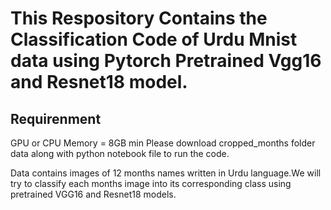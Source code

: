 # This Respository Contains the Classification Code of Urdu Mnist data using Pytorch Pretrained Vgg16 and Resnet18 model.
## Requirenment
GPU or CPU
Memory = 8GB min
Please download cropped_months folder data along with python notebook file to run the code.

Data contains images of 12 months names written in Urdu language.We will try to classify each months image into its corresponding class using pretrained VGG16 and Resnet18 models.
